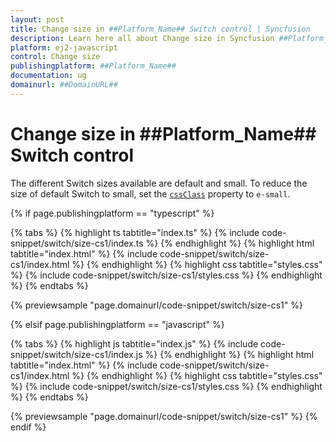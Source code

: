 ```yaml
---
layout: post
title: Change size in ##Platform_Name## Switch control | Syncfusion
description: Learn here all about Change size in Syncfusion ##Platform_Name## Switch control of Syncfusion Essential JS 2 and more.
platform: ej2-javascript
control: Change size 
publishingplatform: ##Platform_Name##
documentation: ug
domainurl: ##DomainURL##
---
```


# Change size in ##Platform_Name## Switch control

The different Switch sizes available are default and small. To reduce the size of default Switch to small, set the [`cssClass`](../../api/switch#cssclass) property to `e-small`.

{% if page.publishingplatform == "typescript" %}

 {% tabs %}
{% highlight ts tabtitle="index.ts" %}
{% include code-snippet/switch/size-cs1/index.ts %}
{% endhighlight %}
{% highlight html tabtitle="index.html" %}
{% include code-snippet/switch/size-cs1/index.html %}
{% endhighlight %}
{% highlight css tabtitle="styles.css" %}
{% include code-snippet/switch/size-cs1/styles.css %}
{% endhighlight %}
{% endtabs %}
        
{% previewsample "page.domainurl/code-snippet/switch/size-cs1" %}

{% elsif page.publishingplatform == "javascript" %}

{% tabs %}
{% highlight js tabtitle="index.js" %}
{% include code-snippet/switch/size-cs1/index.js %}
{% endhighlight %}
{% highlight html tabtitle="index.html" %}
{% include code-snippet/switch/size-cs1/index.html %}
{% endhighlight %}
{% highlight css tabtitle="styles.css" %}
{% include code-snippet/switch/size-cs1/styles.css %}
{% endhighlight %}
{% endtabs %}

{% previewsample "page.domainurl/code-snippet/switch/size-cs1" %}
{% endif %}